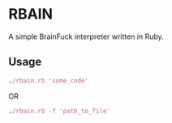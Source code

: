# RBAIN
A simple BrainFuck interpreter written in Ruby. 
## Usage
```ruby
./rbain.rb 'some_code'
```

OR

```ruby
./rbain.rb -f 'path_to_file'
```
